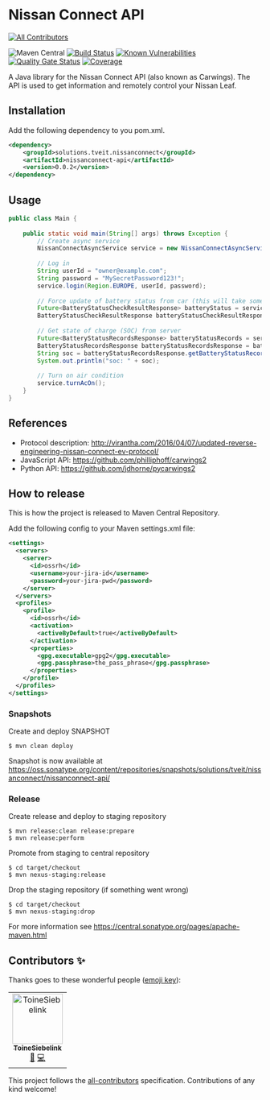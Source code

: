 # Nissan Connect API
[![All Contributors](https://img.shields.io/badge/all_contributors-1-orange.svg?style=flat-square)](#contributors)

![Maven Central](https://img.shields.io/maven-central/v/solutions.tveit.nissanconnect/nissanconnect-api.svg)
[![Build Status](https://travis-ci.org/josteitv/nissanconnect-api.svg?branch=master)](https://travis-ci.org/josteitv/nissanconnect-api)
[![Known Vulnerabilities](https://snyk.io/test/github/josteitv/nissanconnect-api/badge.svg?targetFile=pom.xml)](https://snyk.io/test/github/josteitv/nissanconnect-api?targetFile=pom.xml)
[![Quality Gate Status](https://sonarcloud.io/api/project_badges/measure?project=solutions.tveit.nissanconnect%3Anissanconnect-api&metric=alert_status)](https://sonarcloud.io/dashboard?id=solutions.tveit.nissanconnect%3Anissanconnect-api)
[![Coverage](https://sonarcloud.io/api/project_badges/measure?project=solutions.tveit.nissanconnect%3Anissanconnect-api&metric=coverage)](https://sonarcloud.io/dashboard?id=solutions.tveit.nissanconnect%3Anissanconnect-api)

A Java library for the Nissan Connect API (also known as Carwings).
The API is used to get information and remotely control your Nissan Leaf.

## Installation

Add the following dependency to you pom.xml.
```xml
<dependency>
    <groupId>solutions.tveit.nissanconnect</groupId>
    <artifactId>nissanconnect-api</artifactId>
    <version>0.0.2</version>
</dependency>
```

## Usage

```java
public class Main {
    
    public static void main(String[] args) throws Exception {        
        // Create async service
        NissanConnectAsyncService service = new NissanConnectAsyncService();
        
        // Log in
        String userId = "owner@example.com";
        String password = "MySecretPassword123!";
        service.login(Region.EUROPE, userId, password);
        
        // Force update of battery status from car (this will take some time)
        Future<BatteryStatusCheckResultResponse> batteryStatus = service.getBatteryStatus();
        BatteryStatusCheckResultResponse batteryStatusCheckResultResponse = batteryStatus.get();
        
        // Get state of charge (SOC) from server
        Future<BatteryStatusRecordsResponse> batteryStatusRecords = service.getBatteryStatusRecords();
        BatteryStatusRecordsResponse batteryStatusRecordsResponse = batteryStatusRecords.get();
        String soc = batteryStatusRecordsResponse.getBatteryStatusRecords().getBatteryStatus().getSoc().getValue();
        System.out.println("soc: " + soc);
        
        // Turn on air condition
        service.turnAcOn();
    }
}
```

## References

- Protocol description: http://virantha.com/2016/04/07/updated-reverse-engineering-nissan-connect-ev-protocol/
- JavaScript API: https://github.com/philliphoff/carwings2
- Python API: https://github.com/jdhorne/pycarwings2


## How to release

This is how the project is released to Maven Central Repository.

Add the following config to your Maven settings.xml file:
```xml
<settings>
  <servers>
    <server>
      <id>ossrh</id>
      <username>your-jira-id</username>
      <password>your-jira-pwd</password>
    </server>
  </servers>
  <profiles>
    <profile>
      <id>ossrh</id>
      <activation>
        <activeByDefault>true</activeByDefault>
      </activation>
      <properties>
        <gpg.executable>gpg2</gpg.executable>
        <gpg.passphrase>the_pass_phrase</gpg.passphrase>
      </properties>
    </profile>
  </profiles>  
</settings>
```

### Snapshots

Create and deploy SNAPSHOT
```
$ mvn clean deploy
```

Snapshot is now available at
https://oss.sonatype.org/content/repositories/snapshots/solutions/tveit/nissanconnect/nissanconnect-api/

### Release

Create release and deploy to staging repository
```
$ mvn release:clean release:prepare
$ mvn release:perform
```

Promote from staging to central repository
```
$ cd target/checkout
$ mvn nexus-staging:release
```

Drop the staging repository (if something went wrong)
```
$ cd target/checkout
$ mvn nexus-staging:drop
```

For more information see
https://central.sonatype.org/pages/apache-maven.html


## Contributors ✨

Thanks goes to these wonderful people ([emoji key](https://allcontributors.org/docs/en/emoji-key)):

<!-- ALL-CONTRIBUTORS-LIST:START - Do not remove or modify this section -->
<!-- prettier-ignore -->
<table>
  <tr>
    <td align="center"><a href="https://github.com/ToineSiebelink"><img src="https://avatars1.githubusercontent.com/u/17005440?v=4" width="100px;" alt="ToineSiebelink"/><br /><sub><b>ToineSiebelink</b></sub></a><br /><a href="https://github.com/josteitv/nissanconnect-api/issues?q=author%3AToineSiebelink" title="Bug reports">🐛</a> <a href="https://github.com/josteitv/nissanconnect-api/commits?author=ToineSiebelink" title="Code">💻</a></td>
  </tr>
</table>

<!-- ALL-CONTRIBUTORS-LIST:END -->

This project follows the [all-contributors](https://github.com/all-contributors/all-contributors) specification. Contributions of any kind welcome!